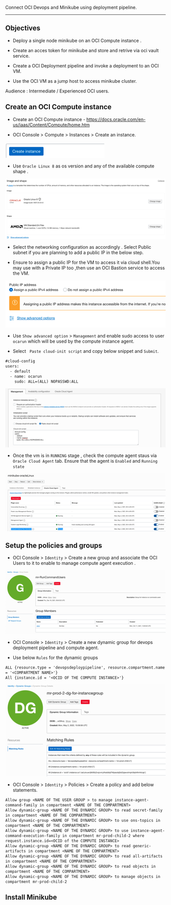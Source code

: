 Connect OCI Devops and Minikube using deployment pipeline.

-------------


Objectives
----

- Deploy a single node minikube on an OCI Compute instance .

- Create an acces token for minikube and store and retrive via oci vault service.

- Create a OCI Deployment pipeline and invoke a deployment to an OCI VM.

- Use the OCI VM as a jump host to access minikube cluster.

Audience : Intermediate / Experienced OCI users.

Create an OCI Compute instance
---

- Create an OCI Compute instance - https://docs.oracle.com/en-us/iaas/Content/Compute/home.htm 

- OCI Console > Compute > Instances > Create an instance.

![](images/oci_compute1.png)

- Use `Oracle Linux 8` as os version and any of the available compute shape .

![](images/oci_compute2.png)

- Select the networking configuration as accordingly . Select Public subnet if you are planning to add a public IP in the below step.

- Ensure to assign a public IP for the VM to access it via cloud shell.You may use with a Private IP too ,then use an OCI Bastion service to access the VM.

![](images/oci_compute3.png)


- Use `Show advanced option` > `Management` and enable sudo access to user `ocarun` which will be used by the compute instance agent.

- Select ` Paste cloud-init script` and copy below snippet and `Submit`.

```
#cloud-config
users:
  - default
  - name: ocarun
    sudo: ALL=(ALL) NOPASSWD:ALL

```

![](images/oci_compute4.png)


- Once the vm is in `RUNNING` stage , check the compute agent staus via `Oracle Cloud Agent` tab. Ensure that the agent is `Enabled` and `Running state`

![](images/oci_compute5.png)


Setup the policies and groups
--------

- OCI Console > `Identity` > Create a new group and associate the OCI Users to it to enable to manage compute agent execution .

![](images/oci_group.png)


- OCI Console > `Identity` > Create a new dynamic group for devops deployment pipeline and compute agent.

- Use below `Rules` for the dynamic groups 

```
ALL {resource.type = 'devopsdeploypipeline', resource.compartment.name = '<COMPARTMENT NAME>'}	
All {instance.id = '<OCID OF THE COMPUTE INSTANCE>'}
```

![](images/oci_dg_1.png)

- OCI Console > `Identity` > Policies > Create a policy and add below statements.


```
Allow group <NAME OF THE USER GROUP > to manage instance-agent-command-family in compartment <NAME OF THE COMPARTMENT>
Allow dynamic-group <NAME OF THE DYNAMIC GROUP> to read secret-family in compartment <NAME OF THE COMPARTMENT>
Allow dynamic-group <NAME OF THE DYNAMIC GROUP> to use ons-topics in compartment <NAME OF THE COMPARTMENT>
Allow dynamic-group <NAME OF THE DYNAMIC GROUP> to use instance-agent-command-execution-family in compartment mr-prod-child-2 where request.instance.id=<OCID of the COMPUTE INSTANCE>
Allow dynamic-group <NAME OF THE DYNAMIC GROUP> to read generic-artifacts in compartment <NAME OF THE COMPARTMENT>
Allow dynamic-group <NAME OF THE DYNAMIC GROUP> to read all-artifacts in compartment <NAME OF THE COMPARTMENT>
Allow dynamic-group <NAME OF THE DYNAMIC GROUP> to read objects in compartment <NAME OF THE COMPARTMENT>
Allow dynamic-group <NAME OF THE DYNAMIC GROUP> to manage objects in compartment mr-prod-child-2

```

Install Minikube
---





